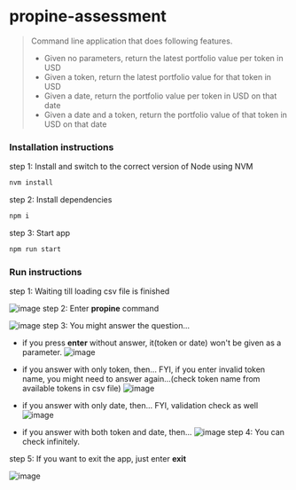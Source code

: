 # propine-assessment
> Command line application that does following features.
> - Given no parameters, return the latest portfolio value per token in USD
> - Given a token, return the latest portfolio value for that token in USD
> - Given a date, return the portfolio value per token in USD on that date
> - Given a date and a token, return the portfolio value of that token in USD on that date

### Installation instructions

step 1: Install and switch to the correct version of Node using NVM
   ```sh
   nvm install
   ```
step 2: Install dependencies
   ```sh
   npm i
   ```
step 3: Start app
   ```sh
   npm run start
   ```

### Run instructions

step 1: Waiting till loading csv file is finished

   ![image](https://user-images.githubusercontent.com/104041595/209566073-fa3e9b77-9796-4a4d-b639-292b88618284.png)
step 2: Enter **propine** command
  
  ![image](https://user-images.githubusercontent.com/104041595/209566179-1e7afd9c-24c1-4c73-be69-f11f8c1ea526.png)
step 3: You might answer the question... 
  
  - if you press **enter** without answer, it(token or date) won't be given as a parameter.
  ![image](https://user-images.githubusercontent.com/104041595/209566417-051a4f8b-e4fb-49b0-abb3-aa62a269860f.png)
  
  - if you answer with only token, then... FYI, if you enter invalid token name, you might need to answer again...(check token name from available tokens     in csv file)
  ![image](https://user-images.githubusercontent.com/104041595/209566601-983251fd-30cc-494c-ae87-9b204deb153f.png)
  
  - if you answer with only date, then... FYI, validation check as well
  ![image](https://user-images.githubusercontent.com/104041595/209566738-a8ab8b33-e589-4d56-901b-95d18f7249c0.png)
  
  - if you answer with both token and date, then...
  ![image](https://user-images.githubusercontent.com/104041595/209566774-d2179fc2-2b45-4b65-85a6-59630f4853ad.png)
step 4: You can check infinitely.

step 5: If you want to exit the app, just enter **exit**

  ![image](https://user-images.githubusercontent.com/104041595/209566964-119295b4-b27f-4144-a171-eba2fd23f8ca.png)
